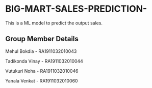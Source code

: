 # BIG-MART-SALES-PREDICTION-
This is a ML model to predict the output sales.
## Group Member Details
Mehul Bokdia             - RA1911032010043 

Tadikonda Vinay          - RA1911032010044 

Vutukuri Noha            - RA1911032010046 

Yanala Venkat            - RA1911032010060 
